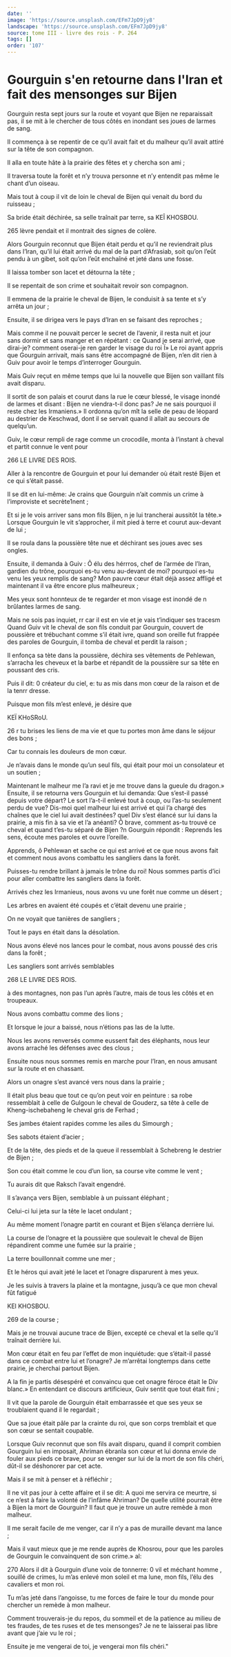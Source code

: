 ```yaml
---
date: ''
image: 'https://source.unsplash.com/EFm7JpD9jy8'
landscape: 'https://source.unsplash.com/EFm7JpD9jy8'
source: tome III - livre des rois - P. 264
tags: []
order: '107'
---
```


# Gourguin s'en retourne dans l'Iran et fait des mensonges sur Bijen

Gourguin resta sept jours sur la route et voyant que Bijen ne reparaissait pas, il se mit à le chercher de tous côtés en inondant ses joues de larmes
de sang.

Il commença à se repentir de ce qu’il avait fait et du malheur qu’il avait attiré sur la tête de son compagnon.

Il alla en toute hâte à la prairie des fêtes et y chercha son ami ;

Il traversa toute la forêt
et n’y trouva personne et n’y entendit pas même le chant d’un oiseau.

Mais tout à coup il vit de loin le cheval de Bijen qui venait du bord du ruisseau ;

Sa bride était déchirée, sa selle traînait par terre, sa
KEÎ KHOSBOU.

265 lèvre pendait et il montrait des signes de colère.

Alors Gourguin reconnut que Bijen était perdu et qu’il ne reviendrait plus dans l’lran, qu’il lui était
arrivé du mal de la part d’Afrasiab, soit qu’on l’eût
pendu à un gibet, soit qu’on l’eût enchaîné et jeté
dans une fosse.

Il laissa tomber son lacet et détourna
la tête ;

Il se repentait de son crime et souhaitait revoir son compagnon.

Il emmena de la prairie le cheval de Bijen, le conduisit à sa tente et s’y arrêta
un jour ;

Ensuite, il se dirigea vers le pays d’Iran en
se faisant des reproches ;

Mais comme il ne pouvait percer le secret de l’avenir, il resta nuit et jour sans dormir et sans manger et en répétant : ce Quand je serai arrivé, que dirai-je? comment oserai-je ren garder le visage du roi Ï»
Le roi ayant appris que Gourguin arrivait, mais sans être accompagné de Bijen, n’en dit rien à Guiv
pour avoir le temps d’interroger Gourguin.

Mais
Guiv reçut en même temps que lui la nouvelle que
Bijen son vaillant fils avait disparu.

Il sortit de son
palais et courut dans la rue le cœur blessé, le visage
inondé de larmes et disant : Bijen ne viendra-t-il donc pas? Je ne sais pourquoi il reste chez les Irmaniens.» Il ordonna qu’on mît la selle de peau de léopard au destrier de Keschwad, dont il se servait quand il allait au secours de quelqu’un.

Guiv, le cœur rempli de rage comme un crocodile, monta à l’instant à cheval et partit connue le vent pour

266 LE LIVRE DES ROIS.

Aller à la rencontre de Gourguin et pour lui demander où était resté Bijen et ce qui s’était passé.

Il se dit en lui-même: Je crains que Gourguin n’ait commis un crime à l’improviste et secrète1nent ;

Et si je le vois arriver sans mon fils Bijen, n je lui trancherai aussitôt la tête.»
Lorsque Gourguin le vit s’approcher, il mit pied à terre et courut aux-devant de lui ;

Il se roula dans la poussière tête nue et déchirant ses joues avec ses ongles.

Ensuite, il demanda à Guiv : Ô élu des hérrros, chef de l’armée de l’Iran, gardien du trône, pourquoi es-tu venu au-devant de moi? pourquoi es-tu venu les yeux remplis de sang? Mon pauvre cœur était déjà assez affligé et maintenant il va être encore plus malheureux ;

Mes yeux sont honnteux de te regarder et mon visage est inondé de n brûlantes larmes de sang.

Mais ne sois pas inquiet, rr car il est en vie et je vais t’indiquer ses tracesm Quand Guiv vit le cheval de son fils conduit par Gourguin, couvert de poussière et trébuchant comme
s’il était ivre, quand son oreille fut frappée des paroles de Gourguin, il tomba de cheval et perdit la raison ;

Il enfonça sa tète dans la poussière, déchira
ses vêtements de Pehlewan, s’arracha les cheveux et la barbe et répandit de la poussière sur sa tête en poussant des cris.

Puis il dit: 0 créateur du ciel, e: tu as mis dans mon cœur de la raison et de la tenrr dresse.

Puisque mon fils m’est enlevé, je désire que

KEÏ KHoSRoU.

26 r tu brises les liens de ma vie et que tu portes mon âme dans le séjour des bons ;

Car tu connais les douleurs de mon cœur.

Je n’avais dans le monde qu’un seul fils, qui était pour moi un consolateur et un soutien ;

Maintenant le malheur me l’a ravi et je me trouve dans la gueule du dragon.»
Ensuite, il se retourna vers Gourguin et lui demanda: Que s’est-il passé depuis votre départ? Le sort l’a-t-il enlevé tout à coup, ou l’as-tu seulement perdu de vue? Dis-moi quel malheur lui est arrivé et qui l’a chargé des chaînes que le ciel lui avait destinées? quel Div s’est élancé sur lui dans la prairie, a mis fin à sa vie et l’a anéanti? Ô brave, comment as-tu trouvé ce cheval et quand t’es-tu séparé de Bijen ?n Gourguin répondit : Reprends les sens, écoute mes paroles et ouvre l’oreille.

Apprends, ô Pehlewan et sache ce qui est arrivé et ce que nous avons fait et comment nous avons combattu les sangliers dans la forêt.

Puisses-tu rendre brillant à jamais le trône du roi! Nous sommes partis d’ici pour aller combattre les sangliers dans la forêt.

Arrivés chez les Irmanieus, nous avons vu une forêt nue comme un désert ;

Les arbres en avaient été coupés et c’était devenu une prairie ;

On ne voyait que tanières de sangliers ;

Tout le pays en était dans la désolation.

Nous avons élevé nos lances pour le combat, nous avons poussé des cris dans la forêt ;

Les sangliers sont arrivés semblables

268 LE LIVRE DES ROIS.

à des montagnes, non pas l’un après l’autre, mais de tous les côtés et en troupeaux.

Nous avons combattu comme des lions ;

Et lorsque le jour a baissé, nous n’étions pas las de la lutte.

Nous les avons renversés comme eussent fait des éléphants, nous leur avons arraché les défenses avec des clous ;

Ensuite nous nous sommes remis en marche pour l’Iran, en nous amusant sur la route et en chassant.

Alors un onagre s’est avancé vers nous dans la prairie ;

Il était plus beau que tout ce qu’on peut voir en peinture : sa robe ressemblait à celle de Gulgoun le cheval de Gouderz, sa tête à celle de Kheng-ischebaheng le cheval gris de Ferhad ;

Ses jambes étaient rapides comme les ailes du Simourgh ;

Ses sabots étaient d’acier ;

Et de la tête, des pieds et de la queue il ressemblait à Schebreng le destrier de Bijen ;

Son cou était comme le cou d’un lion, sa course vite comme le vent ;

Tu aurais dit que Raksch l’avait engendré.

Il s’avança vers Bijen, semblable à un puissant éléphant ;

Celui-ci lui jeta sur la tête le lacet ondulant ;

Au même moment l’onagre partit en courant et Bijen s’élança derrière lui.

La course de l’onagre et la poussière que soulevait le cheval de Bijen répandirent comme une fumée sur la prairie ;

La terre bouillonnait comme une mer ;

Et le héros qui avait jeté le lacet et l’onagre disparurent à mes yeux.

Je les suivis à travers la plaine et la montagne, jusqu’à ce que mon cheval fût fatigué

KEl KHOSBOU.

269 de la course ;

Mais je ne trouvai aucune trace de Bijen, excepté ce cheval et la selle qu’il traînait derrière lui.

Mon cœur était en feu par l’effet de mon inquiétude: que s’était-il passé dans ce combat entre lui et l’onagre? Je m’arrêtai longtemps dans cette prairie, je cherchai partout Bijen.

A la fin je partis désespéré et convaincu que cet onagre féroce était le Div blanc.»
En entendant ce discours artificieux, Guiv sentit que tout était fini ;

Il vit que la parole de Gourguin était embarrassée et que ses yeux se troublaient quand il le regardait ;

Que sa joue était pâle par la crainte du roi, que son corps tremblait et que son cœur se sentait coupable.

Lorsque Guiv reconnut que son fils avait disparu, quand il comprit combien Gourguin lui en imposait, Ahriman ébranla son cœur
et lui donna envie de fouler aux pieds ce brave, pour se venger sur lui de la mort de son fils chéri, dût-il
se déshonorer par cet acte.

Mais il se mit à penser et à réfléchir ;

Il ne vit pas jour à cette affaire et il se
dit: A quoi me servira ce meurtre, si ce n’est à faire la volonté de l’infâme Ahriman? De quelle utilité pourrait être à Bijen la mort de Gourguin? Il faut que je trouve un autre remède à mon malheur.

Il me serait facile de me venger, car il n’y a pas de muraille devant ma lance ;

Mais il vaut mieux que je me rende auprès de Khosrou, pour que les paroles de Gourguin le convainquent de son crime.»
al:

270
Alors il dit à Gourguin d’une voix de tonnerre: 0 vil et méchant homme , souillé de crimes, lu m’as enlevé mon soleil et ma lune, mon fils, l’élu des cavaliers et mon roi.

Tu m’as jeté dans l’angoisse, tu me forces de faire le tour du monde pour chercher un remède à mon malheur.

Comment trouverais-je du repos, du sommeil et de la patience au milieu de tes fraudes, de tes ruses et de tes mensonges? Je ne te laisserai pas libre avant que j’aie vu le roi ;

Ensuite je me vengerai de toi, je vengerai mon fils chéri."
